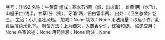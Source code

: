 序号：11492
名称：牛黄膏
组成：寒水石4两（煅，出火毒），雄黄1两（水飞），山栀子仁1钱半，甘草1分（炙），牙消1两，铅白霜半两。
出处：《卫生总微》卷三。
主治：小儿温壮风热。
加减：None
功效：None
用法用量：取皂子许，乳食后薄荷水化下。
制备方法：上为细末，入麝香少许，炼蜜和旋。
临床应用：None
各家论述：None
用药禁忌：None
附注：None
